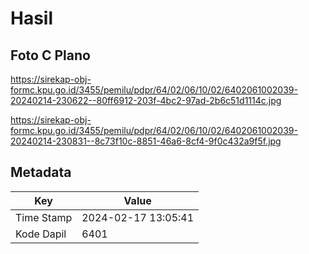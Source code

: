 # Hasil

## Foto C Plano

https://sirekap-obj-formc.kpu.go.id/3455/pemilu/pdpr/64/02/06/10/02/6402061002039-20240214-230622--80ff6912-203f-4bc2-97ad-2b6c51d1114c.jpg

https://sirekap-obj-formc.kpu.go.id/3455/pemilu/pdpr/64/02/06/10/02/6402061002039-20240214-230831--8c73f10c-8851-46a6-8cf4-9f0c432a9f5f.jpg


## Metadata

| Key        | Value               |
| ---------- | ------------------- |
| Time Stamp | 2024-02-17 13:05:41 |
| Kode Dapil | 6401                |



